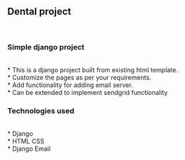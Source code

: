 <h2>Dental project  </h2>
</br>

<h3>Simple django project</h3></br>
* This is a django project built from existing html template.
</br>
* Customize the pages as per your requirements.
</br>
* Add functionality for adding email server.
</br>
* Can be extended to implement sendgrid functionality
</br>

<h3>Technologies used</h3>
</br>
* Django
</br>
* HTML CSS
</br>
* Django Email
</br>

